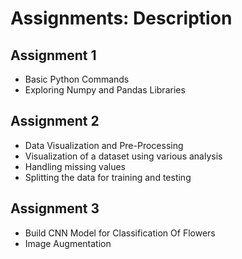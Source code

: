 # Assignments: Description

## Assignment 1

* Basic Python Commands
* Exploring Numpy and Pandas Libraries

## Assignment 2

* Data Visualization and Pre-Processing
* Visualization of a dataset using various analysis
* Handling missing values
* Splitting the data for training and testing

## Assignment 3

*  Build CNN Model for Classification Of Flowers
*  Image Augmentation


